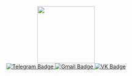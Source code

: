 <div id="header" align="center">
  <img src="https://media.giphy.com/media/JbVjRIIxUW8XFpJeCg/giphy.gif" width="150" />
</div>

<div id="badges" align="center">
  <a href="https://t.me/DanielChoza">
    <img src="https://img.shields.io/badge/Telegram-blue?style=for-the-badge&logo=telegram&logoColor=white" alt="Telegram Badge"/>
  </a>
  <a href="mailto:chernevsky.da@gmail.com">
    <img src="https://img.shields.io/badge/Gmail-red?style=for-the-badge&logo=gmail&logoColor=white" alt="Gmail Badge"/>
  </a>
  <a href="https://vk.com/id243566422">
    <img src="https://img.shields.io/badge/VK-blue?style=for-the-badge&logo=vk&logoColor=white" alt="VK Badge"/>
  </a>
  </a>
</div>

<div id="badges" align="center">
  <img src="https://komarev.com/ghpvc/?username=your-github-DanilCher&style=for-the-badge&color=lightgrey" alt=""/>
</div>
